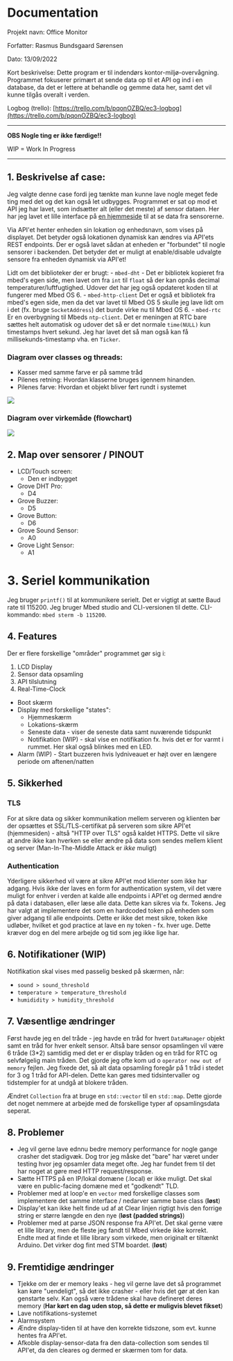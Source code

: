 # Documentation

Projekt navn: Office Monitor

Forfatter: Rasmus Bundsgaard Sørensen

Dato: 13/09/2022

Kort beskrivelse: Dette program er til indendørs kontor-miljø-overvågning. Programmet fokuserer primært at sende data op til et API og ind i en database, da det er lettere at behandle og gemme data her, samt det vil kunne tilgås overalt i verden.

Logbog (trello): [https://trello.com/b/pqonOZBQ/ec3-logbog](https://trello.com/b/pqonOZBQ/ec3-logbog)

---
**OBS Nogle ting er ikke færdige!!**

WIP = Work In Progress

---

## 1. Beskrivelse af case:

Jeg valgte denne case fordi jeg tænkte man kunne lave nogle meget fede ting med det og det kan også let udbygges. Programmet er sat op mod et API jeg har lavet, som indsætter alt (eller det meste) af sensor dataen. Her har jeg lavet et lille interface på [en hjemmeside](http://ec3-api.rasmusbundsgaard.dk/) til at se data fra sensorerne.

Via API'et henter enheden sin lokation og enhedsnavn, som vises på displayet. Det betyder også lokationen dynamisk kan ændres via API'ets REST endpoints. Der er også lavet sådan at enheden er "forbundet" til nogle sensorer i backenden. Det betyder det er muligt at enable/disable udvalgte sensore fra enheden dynamisk via API'et!

Lidt om det biblioteker der er brugt:
    - `mbed-dht` - Det er bibliotek kopieret fra mbed's egen side, men lavet om fra `int` til `float` så der kan opnås decimal temperaturer/luftfugtighed. Udover det har jeg også opdateret koden til at fungerer med Mbed OS 6.
    - `mbed-http-client` Det er også et bibliotek fra mbed's egen side, men da det var lavet til Mbed OS 5 skulle jeg lave lidt om i det (fx. bruge `SocketAddress`) det burde virke nu til Mbed OS 6.
    - `mbed-rtc` Er en overbygning til Mbeds `ntp-client`. Det er meningen at RTC bare sættes helt automatisk og udover det så er det normale `time(NULL)` kun timestamps hvert sekund. Jeg har lavet det så man også kan få millisekunds-timestamp vha. en `Ticker`.

### Diagram over classes og threads:

* Kasser med samme farve er på samme tråd
* Pilenes retning: Hvordan klasserne bruges igennem hinanden.
* Pilenes farve: Hvordan et objekt bliver ført rundt i systemet

![](docs/img/class_thread_diagram.png)

### Diagram over virkemåde (flowchart)

![](docs/img/flowchart.png)


## 2. Map over sensorer / PINOUT

- LCD/Touch screen:
   - Den er indbygget
- Grove DHT Pro:
   - D4
- Grove Buzzer:
   - D5
- Grove Button:
   - D6
- Grove Sound Sensor:
   - A0
- Grove Light Sensor:
   - A1

# 3. Seriel kommunikation

Jeg bruger `printf()` til at kommunikere serielt. Det er vigtigt at sætte Baud rate til 115200. Jeg bruger Mbed studio and CLI-versionen til dette. CLI-kommando: `mbed sterm -b 115200`.

## 4. Features

Der er flere forskellige "områder" programmet gør sig i:
1) LCD Display
2) Sensor data opsamling
3) API tilslutning
4) Real-Time-Clock

- Boot skærm
- Display med forskellige "states":
    - Hjemmeskærm
    - Lokations-skærm
    - Seneste data - viser de seneste data samt nuværende tidspunkt
    - Notifikation (WIP) - skal vise en notifikation fx. hvis det er for varmt i rummet. Her skal også blinkes med en LED.
- Alarm (WIP) - Start buzzeren hvis lydniveauet er højt over en længere periode om aftenen/natten

## 5. Sikkerhed

### TLS
For at sikre data og sikker kommunikation mellem serveren og klienten bør der opsættes et SSL/TLS-certifikat på serveren som sikre API'et (hjemmesiden) - altså "HTTP over TLS" også kaldet HTTPS. Dette vil sikre at andre ikke kan hverken se eller ændre på data som sendes mellem klient og server (Man-In-The-Middle Attack er _ikke_ muligt)

### Authentication
Yderligere sikkerhed vil være at sikre API'et mod klienter som ikke har adgang. Hvis ikke der laves en form for authentication system, vil det være muligt for enhver i verden at kalde alle endpoints i API'et og dermed ændre på data i databasen, eller læse alle data. Dette kan sikres via fx. Tokens. Jeg har valgt at implementere det som en hardcoded token på enheden som giver adgang til alle endpoints. Dette er ikke det mest sikre, token ikke udløber, hvilket et god practice at lave en ny token - fx. hver uge. Dette kræver dog en del mere arbejde og tid som jeg ikke lige har.

## 6. Notifikationer (WIP)

Notifikation skal vises med passelig besked på skærmen, når:

- `sound > sound_threshold`
- `temperature > temperature_threshold`
- `humididity > humidity_threshold`

## 7. Væsentlige ændringer

Først havde jeg en del tråde - jeg havde en tråd for hvert `DataManager` objekt samt en tråd for hver enkelt sensor. Altså bare sensor opsamlingen vil være 6 tråde (3*2) samtidig med det er er display tråden og en tråd for RTC og selvfølgelig main tråden. Det gjorde jeg ofte kom ud o `operator new out of memory` fejlen. Jeg fixede det, så alt data opsamling foregår på 1 tråd i stedet for 3 og 1 tråd for API-delen. Dette kan gøres med tidsintervaller og tidstempler for at undgå at blokere tråden.

Ændret `Collection` fra at bruge en `std::vector` til en `std::map`. Dette gjorde det noget nemmere at arbejde med de forskellige typer af opsamlingsdata seperat.

## 8. Problemer

- Jeg vil gerne lave ednnu bedre memory performance for nogle gange crasher det stadigvæk. Dog tror jeg måske det "bare" har været under testing hvor jeg opsamler data meget ofte. Jeg har fundet frem til det har noget at gøre med HTTP request/response.
- Sætte HTTPS på en IP/lokal domæne (.local) er ikke muligt. Det skal være en public-facing domæne med et "godkendt" TLD.
- Problemer med at loop'e en `vector` med forskellige classes som implementere det samme interface / nedarver samme base class (**løst**)
- Display'et kan ikke helt finde ud af at Clear linjen rigtigt hvis den forrige string er større længde en den nye (**løst (padded strings)**)
- Problemer med at parse JSON response fra API'et. Det skal gerne være et lille library, men de fleste jeg fandt til Mbed virkede ikke korrekt. Endte med at finde et lille library som virkede, men originalt er tiltænkt Arduino. Det virker dog fint med STM boardet. (**løst**)

## 9. Fremtidige ændringer

- Tjekke om der er memory leaks - heg vil gerne lave det så programmet kan køre "uendeligt", så det ikke crasher - eller hvis det gør at den kan genstarte selv. Kan også være trådene skal have defineret deres memory (**Har kørt en dag uden stop, så dette er muligvis blevet fikset**)
- Lave notifikations-systemet
- Alarmsystem
- Ændre display-tiden til at have den korrekte tidszone, som evt. kunne hentes fra API'et.
- Afkoble display-sensor-data fra den data-collection som sendes til API'et, da den cleares og dermed er skærmen tom for data.
